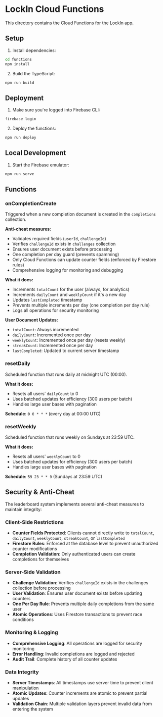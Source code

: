 # LockIn Cloud Functions

This directory contains the Cloud Functions for the LockIn app.

## Setup

1. Install dependencies:

```bash
cd functions
npm install
```

2. Build the TypeScript:

```bash
npm run build
```

## Deployment

1. Make sure you're logged into Firebase CLI:

```bash
firebase login
```

2. Deploy the functions:

```bash
npm run deploy
```

## Local Development

1. Start the Firebase emulator:

```bash
npm run serve
```

## Functions

### onCompletionCreate

Triggered when a new completion document is created in the `completions` collection.

**Anti-cheat measures:**

- Validates required fields (`userId`, `challengeId`)
- Verifies `challengeId` exists in `challenges` collection
- Ensures user document exists before processing
- One completion per day guard (prevents spamming)
- Only Cloud Functions can update counter fields (enforced by Firestore rules)
- Comprehensive logging for monitoring and debugging

**What it does:**

- Increments `totalCount` for the user (always, for analytics)
- Increments `dailyCount` and `weeklyCount` if it's a new day
- Updates `lastCompleted` timestamp
- Prevents multiple increments per day (one completion per day rule)
- Logs all operations for security monitoring

**User Document Updates:**

- `totalCount`: Always incremented
- `dailyCount`: Incremented once per day
- `weeklyCount`: Incremented once per day (resets weekly)
- `streakCount`: Incremented once per day
- `lastCompleted`: Updated to current server timestamp

### resetDaily

Scheduled function that runs daily at midnight UTC (00:00).

**What it does:**

- Resets all users' `dailyCount` to 0
- Uses batched updates for efficiency (300 users per batch)
- Handles large user bases with pagination

**Schedule:** `0 0 * * *` (every day at 00:00 UTC)

### resetWeekly

Scheduled function that runs weekly on Sundays at 23:59 UTC.

**What it does:**

- Resets all users' `weeklyCount` to 0
- Uses batched updates for efficiency (300 users per batch)
- Handles large user bases with pagination

**Schedule:** `59 23 * * 0` (Sundays at 23:59 UTC)

## Security & Anti-Cheat

The leaderboard system implements several anti-cheat measures to maintain integrity:

### Client-Side Restrictions

- **Counter Fields Protected**: Clients cannot directly write to `totalCount`, `dailyCount`, `weeklyCount`, `streakCount`, or `lastCompleted`
- **Firestore Rules**: Enforced at the database level to prevent unauthorized counter modifications
- **Completion Validation**: Only authenticated users can create completions for themselves

### Server-Side Validation

- **Challenge Validation**: Verifies `challengeId` exists in the challenges collection before processing
- **User Validation**: Ensures user document exists before updating counters
- **One Per Day Rule**: Prevents multiple daily completions from the same user
- **Atomic Operations**: Uses Firestore transactions to prevent race conditions

### Monitoring & Logging

- **Comprehensive Logging**: All operations are logged for security monitoring
- **Error Handling**: Invalid completions are logged and rejected
- **Audit Trail**: Complete history of all counter updates

### Data Integrity

- **Server Timestamps**: All timestamps use server time to prevent client manipulation
- **Atomic Updates**: Counter increments are atomic to prevent partial updates
- **Validation Chain**: Multiple validation layers prevent invalid data from entering the system
